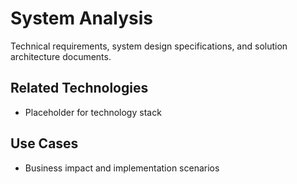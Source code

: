 # System Analysis

Technical requirements, system design specifications, and solution architecture documents.

## Related Technologies
- Placeholder for technology stack

## Use Cases
- Business impact and implementation scenarios
